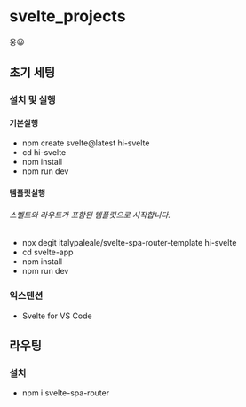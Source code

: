 # svelte_projects

옹😀

## 초기 세팅

### 설치 및 실행

#### 기본실행

- npm create svelte@latest hi-svelte
- cd hi-svelte
- npm install
- npm run dev

#### 템플릿실행

###### 스벨트와 라우트가 포함된 템플릿으로 시작합니다.

- npx degit italypaleale/svelte-spa-router-template hi-svelte
- cd svelte-app
- npm install
- npm run dev

### 익스텐션

- Svelte for VS Code

## 라우팅

### 설치

- npm i svelte-spa-router
